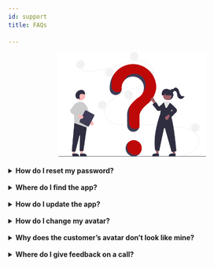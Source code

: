 ```yaml
---
id: support
title: FAQs 

---
```




<html>
<body>
<center><img src="../static/img/undraw_Questions_re_1fy7.svg" alt="circle" width="300"/></center>
</body>
</html>

<!-- ![img|512x397, 20%](../static/img/undraw_Questions_re_1fy7.svg)
<!doctype html> 


<!DOCTYPE html>
<html>
   <head>
      <title>HTML img Tag</title>
   </head>

   <body>
      <img src="/html/images/test.png" alt="Simply Easy Learning" width="200"
         height="80">
   </body>
</html>


-->


<br />

<!-- --- -->

<details>
<summary> <b> How do I reset my password? </b></summary> If you forget your password or if the app does not accept your username-password - please write to <a href = "mailto: skouri@jabra.com">skouri@jabra.com</a> directly (via teams or email) to receive a temporary password. 
</details>

<br />




<details>
<summary> <b>Where do I find the app? </b> </summary> 

Simply search for *Smile* in your programs or look for the red ‘three waves’ icon <img src="../static/img/faveicon.ico" alt="" width="20"/> in your system tray.

</details>

<br />





<details>
<summary>  <b>How do I update the app?</b> </summary> The fastest way to resolve this is to uninstall <i>Smile </i> via Windows settings -> Apps -> Apps & features, and <a href="//smile.jabra.com/setup/Jabra%20Smile.msi">install</a> the new version. 
</details>

<br />





<details>
<summary>  <b>How do I change my avatar?</b> </summary> The ‘gear’ icon will take you to ‘settings view’ (it will be disabled during active calls).


Everything with a small gear next to is customizable. Please watch the <a href="//smile.jabra.com/onboarding/index.html">product tour</a> for detailed information on customization and the metrics. 

</details>
<br />






<details>
<summary>  <b>Why does the customer’s avatar don’t look like mine?</b> 
</summary>
When the call starts, the app will be able to detect the gender of the customer in the first 15 seconds of the conversation, and it will adjust the avatar accordingly. Until then, you will see the gender-neutral version of the avatar. 

</details>
<br />






<details>
<summary>  <b>Where do I give feedback on a call?</b> 
</summary> 
If you would like to provide feedback suggestions, comments but you're not sure where or how to do it - at the end of each call, you have the chance to ‘flag’ that call and give call-specific feedback using the built in feedback form (using the ‘flag’ button on top right). <br />
<br />
For other issues, comments and feedback ‘Report an issue’ in the right click menu in the system tray will also bring up a built-in feedback form.<br />
<br />
Finally, if you need additional help, do not hesitate to address your question directly to <a href = "mailto: skouri@jabra.com">skouri@jabra.com</a> or on Teams. Thanks!
    

</details>




<!--

* **How do I reset my password?**
    If you forget your password or if the app does not accept your username-password - please write to <skouri@jabra.com> directly (via teams or email) to receive a temporary password.



* **I can’t find the app?**
    Simply search for *Smile* in your programs or look for the red ‘three waves’ icon <img src="../static/img/faveicon.ico" alt="" width="20"/> in your system tray.


* **How do I update the app?**
    The fastest way to resolve this is to uninstall *Smile* via Windows settings -> Apps -> Apps & features, and [install](https://smile.jabra.com/setup/Jabra%20Smile.msi) the new version.





### How do I change my avatar?

The ‘gear’ icon will take you to ‘settings view’ (it will be disabled during active calls).

Everything with a small gear next to is customizable. Please watch the [prduct tour](https://smile.jabra.com/onboarding/index.html) for detailed information on customization and the metrics. 


* **Why does the customer’s avatar don’t look like mine?**

    When the call starts, the app will be able to detect the gender of the customer in the first 15 seconds of the conversation, and it will adjust the avatar accordingly. Until then, you will see the gender-neutral version of the avatar. 


* **Where do I give feedback on a call?**

    If you would like to provide feedback suggestions, comments but you're not sure where or how to do it - at the end of each call, you have the chance to ‘flag’ that call and give call-specific feedback using the built in feedback form (using the ‘flag’ button on top right). 
    
    For other issues, comments and feedback ‘Report an issue’ in the right click menu in the system tray will also bring up a built-in feedback form. 
    
    Finally, if you need additional help, do not hesitate to address your question directly to <skouri@jabra.com> or on Teams. Thanks!

    -->

